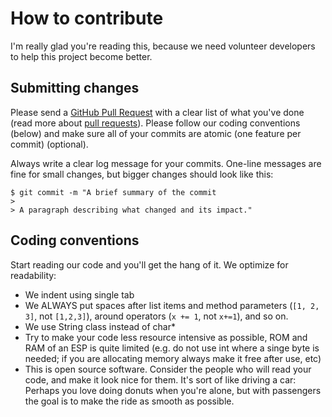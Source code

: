 # How to contribute

I'm really glad you're reading this, because we need volunteer developers to help this project become better.

## Submitting changes

Please send a [GitHub Pull Request](https://github.com/Isopodus/Wroombian/pull/new/master) with a clear list of what you've done (read more about [pull requests](http://help.github.com/pull-requests/)). Please follow our coding conventions (below) and make sure all of your commits are atomic (one feature per commit) (optional).

Always write a clear log message for your commits. One-line messages are fine for small changes, but bigger changes should look like this:

    $ git commit -m "A brief summary of the commit
    > 
    > A paragraph describing what changed and its impact."

## Coding conventions

Start reading our code and you'll get the hang of it. We optimize for readability:

  * We indent using single tab
  * We ALWAYS put spaces after list items and method parameters (`[1, 2, 3]`, not `[1,2,3]`), around operators (`x += 1`, not `x+=1`), and so on.
  * We use String class instead of char*
  * Try to make your code less resource intensive as possible, ROM and RAM of an ESP is quite limited (e.g. do not use int where a singe byte is needed; if you are allocating memory always make it free after use, etc)
  * This is open source software. Consider the people who will read your code, and make it look nice for them. It's sort of like driving a car: Perhaps you love doing donuts when you're alone, but with passengers the goal is to make the ride as smooth as possible.
  
